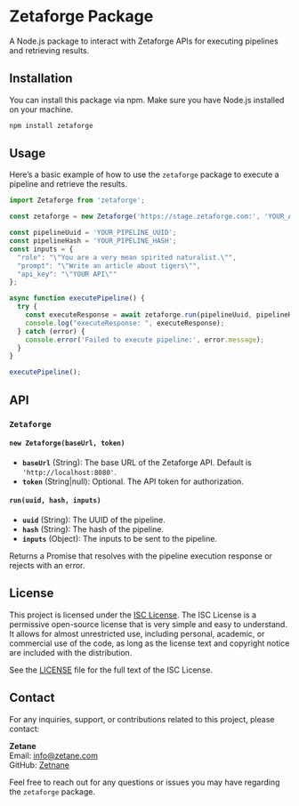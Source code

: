 # Zetaforge Package

A Node.js package to interact with Zetaforge APIs for executing pipelines and retrieving results.

## Installation

You can install this package via npm. Make sure you have Node.js installed on your machine.

```bash
npm install zetaforge
```

## Usage

Here’s a basic example of how to use the `zetaforge` package to execute a pipeline and retrieve the results.

```js
import Zetaforge from 'zetaforge';

const zetaforge = new Zetaforge('https://stage.zetaforge.com:', 'YOUR_API_TOKEN');

const pipelineUuid = 'YOUR_PIPELINE_UUID';
const pipelineHash = 'YOUR_PIPELINE_HASH';
const inputs = {
  "role": "\"You are a very mean spirited naturalist.\"",
  "prompt": "\"Write an article about tigers\"",
  "api_key": "\"YOUR API\""
};

async function executePipeline() {
  try {
    const executeResponse = await zetaforge.run(pipelineUuid, pipelineHash, inputs);
    console.log("executeResponse: ", executeResponse);
  } catch (error) {
    console.error('Failed to execute pipeline:', error.message);
  }
}

executePipeline();
```

## API

### `Zetaforge`

#### `new Zetaforge(baseUrl, token)`

- **`baseUrl`** (String): The base URL of the Zetaforge API. Default is `'http://localhost:8080'`.
- **`token`** (String|null): Optional. The API token for authorization.

#### `run(uuid, hash, inputs)`

- **`uuid`** (String): The UUID of the pipeline.
- **`hash`** (String): The hash of the pipeline.
- **`inputs`** (Object): The inputs to be sent to the pipeline.

Returns a Promise that resolves with the pipeline execution response or rejects with an error.

## License

This project is licensed under the [ISC License](https://opensource.org/licenses/ISC). The ISC License is a permissive open-source license that is very simple and easy to understand. It allows for almost unrestricted use, including personal, academic, or commercial use of the code, as long as the license text and copyright notice are included with the distribution.

See the [LICENSE](LICENSE) file for the full text of the ISC License.

## Contact

For any inquiries, support, or contributions related to this project, please contact:

**Zetane**  
Email: [info@zetane.com](info@zetane.com)  
GitHub: [Zetnane](https://github.com/zetane)

Feel free to reach out for any questions or issues you may have regarding the `zetaforge` package.